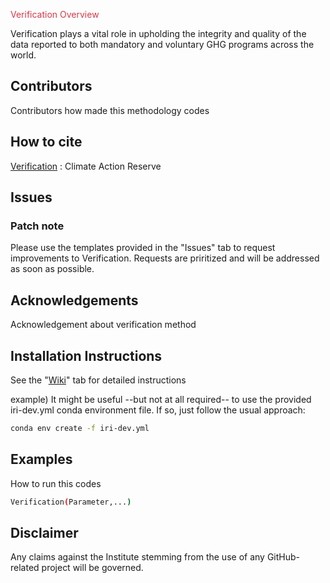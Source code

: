 <font color='#d73a48'> Verification Overview </font>

Verification plays a vital role in upholding the integrity and quality of the data reported to both mandatory and voluntary GHG programs across the world.

## Contributors
Contributors how made this methodology codes

## How to cite
[Verification] : Climate Action Reserve

## Issues
### Patch note
Please use the templates provided in the "Issues" tab to request improvements to Verification. Requests are priritized and will be addressed as soon as possible.

## Acknowledgements

Acknowledgement about verification method

## Installation Instructions
See the "[Wiki]" tab for detailed instructions

example)
It might be useful --but not at all required-- to use the provided iri-dev.yml conda environment file. If so, just follow the usual approach:
```sh
conda env create -f iri-dev.yml
```

## Examples
How to run this codes
```sh
Verification(Parameter,...)
```

## Disclaimer
Any claims against the Institute stemming from the use of any GitHub-related project will be governed.



  [Wiki]: https://www.climateactionreserve.org/wp-content/uploads/2021/02/Verification_Program_Manual_February_2021.pdf
  [Verification]: https://www.climateactionreserve.org/how/verification/verification-program-manual/
